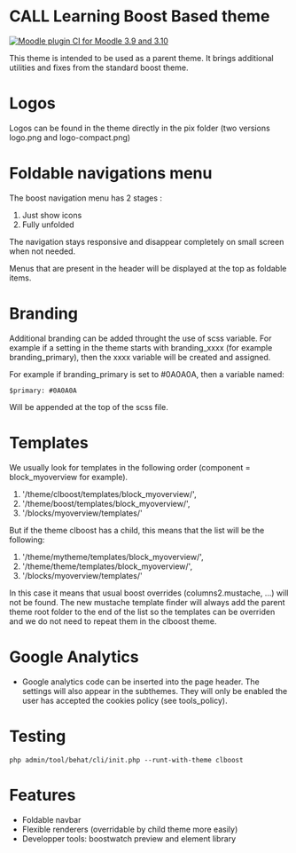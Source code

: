 CALL Learning Boost Based theme
==

[![Moodle plugin CI for Moodle 3.9 and 3.10](https://github.com/call-learning/moodle-theme_clboost/actions/workflows/main.yml/badge.svg)](https://github.com/call-learning/moodle-theme_clboost/actions/workflows/main.yml)

This theme is intended to be used as a parent theme. It brings additional utilities
and fixes from the standard boost theme. 


Logos
==

Logos can be found in the theme directly in the pix folder (two versions logo.png and logo-compact.png)

Foldable navigations menu
==

The boost navigation menu has 2 stages :
1. Just show icons
2. Fully unfolded

The navigation stays responsive and disappear completely on small screen when not needed.

Menus that are present in the header will be displayed at the top as foldable items.

Branding
==

Additional branding can be added throught the use of scss variable.
For example if a setting in the theme starts with branding_xxxx (for example branding_primary), then
the xxxx variable will be created and assigned.

For example if branding_primary is set to #0A0A0A, then a variable named:

    $primary: #0A0A0A

Will be appended at the top of the scss file.

Templates
==

We usually look for templates in the following order (component = block_myoverview for example).

1. '/theme/clboost/templates/block_myoverview/',
2. '/theme/boost/templates/block_myoverview/',
3. '/blocks/myoverview/templates/'

But if the theme clboost has a child, this means that the list will be the following:

1. '/theme/mytheme/templates/block_myoverview/',
2. '/theme/theme/templates/block_myoverview/',
3. '/blocks/myoverview/templates/'
 
In this case it means that usual boost overrides (columns2.mustache, ...) will not be found.
The new mustache template finder will always add the parent theme root folder to the end of the list so the templates
can be overriden and we do not need to repeat them in the clboost theme.

Google Analytics
==

* Google analytics code can be inserted into the page header. The settings will
also appear in the subthemes.
They will only be enabled the user has accepted the cookies policy (see tools_policy).
   
Testing
==

``php admin/tool/behat/cli/init.php --runt-with-theme clboost``

Features
==

* Foldable navbar
* Flexible renderers (overridable by child theme more easily)
* Developper tools: boostwatch preview and element library 